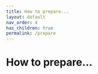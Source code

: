 ```yaml
---
title: How to prepare...
layout: default
nav_order: 4
has_children: true
permalink: /prepare
---
```


# How to prepare...

